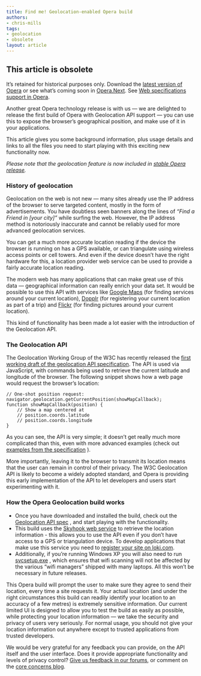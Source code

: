 ```yaml
---
title: Find me! Geolocation-enabled Opera build
authors:
- chris-mills
tags:
- geolocation
- obsolete
layout: article
---
```


## This article is obsolete

It’s retained for historical purposes only. Download the [latest version of Opera][1] or see what’s coming soon in [Opera.Next][2]. See [Web specifications support in Opera][3].

[1]: http://www.opera.com/browser/
[2]: http://www.opera.com/browser/next/
[3]: http://www.opera.com/docs/specs/

Another great Opera technology release is with us — we are delighted to release the first build of Opera with Geolocation API support — you can use this to expose the browser’s geographical position, and make use of it in your applications.

This article gives you some background information, plus usage details and links to all the files you need to start playing with this exciting new functionality now.

_Please note that the geolocation feature is now included in [stable Opera release][4]._

[4]: http://www.opera.com/download/ (Download Opera browser)

### History of geolocation

Geolocation on the web is not new — many sites already use the IP address of the browser to serve targeted content, mostly in the form of advertisements. You have doubtless seen banners along the lines of _“Find a Friend in [your city]”_ while surfing the web. However, the IP address method is notoriously inaccurate and cannot be reliably used for more advanced geolocation services.

You can get a much more accurate location reading if the device the browser is running on has a GPS available, or can triangulate using wireless access points or cell towers. And even if the device doesn’t have the right hardware for this, a location provider web service can be used to provide a fairly accurate location reading.

The modern web has many applications that can make great use of this data — geographical information can really enrich your data set. It would be possible to use this API with services like [Google Maps][5] (for finding services around your current location), [Dopplr][6] (for registering your current location as part of a trip) and [Flickr][7] (for finding pictures around your current location).

[5]: http://maps.google.com
[6]: http://www.dopplr.com/
[7]: http://www.flickr.com/

This kind of functionality has been made a lot easier with the introduction of the Geolocation API.

### The Geolocation API

The Geolocation Working Group of the W3C has recently released the [first working draft of the geolocation API specification][8]. The API is used via JavaScript, with commands being used to retrieve the current latitude and longitude of the browser. The following snippet shows how a web page would request the browser’s location:

[8]: http://www.w3.org/TR/2008/WD-geolocation-API-20081222/

	// One-shot position request:
	navigator.geolocation.getCurrentPosition(showMapCallback);
	function showMapCallback(position) {
		// Show a map centered at
		// position.coords.latitude
		// position.coords.longitude
	}

As you can see, the API is very simple; it doesn’t get really much more complicated than this, even with more advanced examples (check out [examples from the specification][9] ).

[9]: http://www.w3.org/TR/2008/WD-geolocation-API-20081222/#introduction

More importantly, leaving it to the browser to transmit its location means that the user can remain in control of their privacy. The W3C Geolocation API is likely to become a widely adopted standard, and Opera is providing this early implementation of the API to let developers and users start experimenting with it.

### How the Opera Geolocation build works

- Once you have downloaded and installed the build, check out the [Geolocation API spec][10] , and start playing with the functionality.
- This build uses the [Skyhook web service][11] to retrieve the location information - this allows you to use the API even if you don’t have access to a GPS or triangulation device. To develop applications that make use this service you need to [register your site on loki.com][12].
- Additionally, if you’re running Windows XP you will also need to run [svcsetup.exe][13] , which ensures that wifi scanning will not be affected by the various “wifi managers” shipped with many laptops. All this won’t be necessary in future releases.

[10]: http://www.w3.org/TR/2008/WD-geolocation-API-20081222/
[11]: http://www.skyhookwireless.com/developers/sdk.php
[12]: http://loki.com/
[13]: http://snapshot.opera.com/windows/svcsetup.exe

This Opera build will prompt the user to make sure they agree to send their location, every time a site requests it. Your actual location (and under the right circumstances this build can readily identify your location to an accuracy of a few metres) is extremely sensitive information. Our current limited UI is designed to allow you to test the build as easily as possible, while protecting your location information — we take the security and privacy of users very seriously. For normal usage, you should not give your location information out anywhere except to trusted applications from trusted developers.

We would be very grateful for any feedback you can provide, on the API itself and the user interface. Does it provide appropriate functionality and levels of privacy control? [Give us feedback in our forums][14], or comment on the [core concerns blog][15].

[14]: http://my.opera.com/community/forums/forum.dml?id=31
[15]: http://my.opera.com/core/blog/